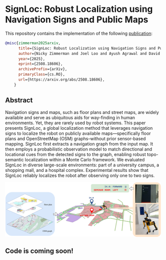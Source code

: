 # SignLoc: Robust Localization using Navigation Signs and Public Maps

This repository contains the implementation of the following [publication](https://arxiv.org/pdf/2508.18606):
```bibtex
@misc{zimmerman2025arxiv,
      title={SignLoc: Robust Localization using Navigation Signs and Public Map}, 
      author={Nicky Zimmerman and Joel Loo and Ayush Agrawal and David Hsu},
      year={2025},
      eprint={2508.18606},
      archivePrefix={arXiv},
      primaryClass={cs.RO},
      url={https://arxiv.org/abs/2508.18606}, 
    }
```


## Abstract
Navigation signs and maps, such as floor plans and street maps, are widely available and serve as ubiquitous aids for way-finding in human environments. Yet, they are rarely used by robot systems. This paper presents SignLoc, a global localization method that leverages navigation signs to localize the robot on publicly available maps—specifically floor plans and OpenStreetMap (OSM) graphs–without prior sensor-based mapping. SignLoc first extracts a navigation graph from the input map. It then employs a probabilistic observation model to match directional and locational cues from the detected signs to the graph, enabling robust topo-semantic localization within a Monte Carlo framework. We evaluated SignLoc in diverse large-scale environments: part of a university campus, a shopping mall, and a hospital complex. Experimental results show that SignLoc reliably localizes the robot after observing only one to two signs.

![Motivation](pics/Motivation.jpg)

## Code is coming soon!
